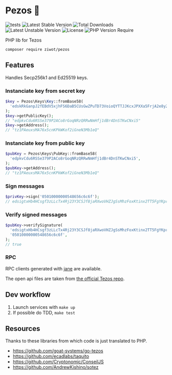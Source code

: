 # Pezos 🌮

![tests](https://github.com/ziwot/pezos/workflows/tests/badge.svg)
![Latest Stable Version](http://poser.pugx.org/ziwot/pezos/v)
![Total Downloads](http://poser.pugx.org/ziwot/pezos/downloads)
![Latest Unstable Version](http://poser.pugx.org/ziwot/pezos/v/unstable)
![License](http://poser.pugx.org/ziwot/pezos/license)
![PHP Version Require](http://poser.pugx.org/ziwot/pezos/require/php)

PHP lib for Tezos

`composer require ziwot/pezos`

## Features

Handles Secp256k1 and Ed25519 keys.

### Instanciate key from secret key

```php
$key = Pezos\Keys\Key::fromBase58(
  'edskRkGanpJ2fEBdV5xjhFS6DaB5CUsGwZPuTD73VoioQYTTJJKcxJPXXa5FrjA2e8y2LKqwdXNqB9WB4yAQG3gaQTnp15LwDu',
);
$key->getPublicKey();
// "edpkvCdu6RSSe379P2ACo8rGoqNRzQRRwNmHfj1dBr4DnSTKwCNxi5"
$key->getAddress();
// "tz1PAeuxsMA76x5cnKPkWKof2iGneN3Mb1eQ"
```

### Instanciate key from public key

```php
$pubKey = Pezos\Keys\PubKey::fromBase58(
  'edpkvCdu6RSSe379P2ACo8rGoqNRzQRRwNmHfj1dBr4DnSTKwCNxi5',
);
$pubKey->getAddress();
// "tz1PAeuxsMA76x5cnKPkWKof2iGneN3Mb1eQ"
```

### Sign messages

```php
$privKey->sign('05010000000548656c6c6f');
// edsigtxHb4HCsgf3zLLcTx4Rj23Y3CSJf8jaRXwoVHZJgSsMhzFoxKtinx2TT5FgYKprLVQ9nq8o93MCpmxaTuRB7igT9b6nZyf
```

### Verify signed messages

```php
$pubKey->verifySignature(
  'edsigtxHb4HCsgf3zLLcTx4Rj23Y3CSJf8jaRXwoVHZJgSsMhzFoxKtinx2TT5FgYKprLVQ9nq8o93MCpmxaTuRB7igT9b6nZyf',
  '05010000000548656c6c6f',
);
// true
```

### RPC

RPC clients generated with [jane](https://jane.readthedocs.io/en/latest/documentation/OpenAPI.html) are available.

The open api files are taken from [the official Tezos repo](https://gitlab.com/tezos/tezos/-/tree/master/docs/api).

## Dev workflow

1. Launch services with `make up`
2. If possible do TDD, `make test`

## Resources

Thanks to these libraries from which code is just translated to PHP.

- <https://github.com/goat-systems/go-tezos>
- <https://github.com/ecadlabs/taquito>
- <https://github.com/Cryptonomic/ConseilJS>
- <https://github.com/AndrewKishino/sotez>
